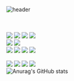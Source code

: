 ![header](https://capsule-render.vercel.app/api?type=egg&color=timeGradient&height=300&section=header&text=Songyi%20Land&fontSize=90)
<br/>
<br/>
<br/>
<br/>
<img src="https://img.shields.io/badge/html5-E34F26?style=for-the-badge&logo=html5&logoColor=white">
  <img src="https://img.shields.io/badge/css-1572B6?style=for-the-badge&logo=css3&logoColor=white">
  <img src="https://img.shields.io/badge/react-61DAFB?style=for-the-badge&logo=react&logoColor=black">
  <img src="https://img.shields.io/badge/yarn-%232C8EBB.svg?style=for-the-badge&logo=yarn&logoColor=white">
<br/>
   <img src="https://img.shields.io/badge/Styled Components-DB7093?style=for-the-badge&logo=styled-components&logoColor=white">
   <img src="https://img.shields.io/badge/Tail Wind-CA4245?style=for-the-badge&logo=react-router&logoColor=white">
<br/>
  <img src="https://img.shields.io/badge/recoil-f26b00?style=for-the-badge&logo=">
  <img src="https://img.shields.io/badge/axios-2C5BB4?style=for-the-badge&logo=axios&logoColor=white">
  <img src="https://img.shields.io/badge/Redux Toolkit-CA4245?style=for-the-badge&logo=React Router Dom&logoColor=white">
 <img src="https://img.shields.io/badge/-React%20Query-FF4154?style=for-the-badge&logo=react%20query&logoColor=white">   
<br/>
 <img src="https://img.shields.io/badge/github-181717?style=for-the-badge&logo=github&logoColor=white">
 <img src="https://img.shields.io/badge/amazonaws-232F3E?style=for-the-badge&logo=amazonaws&logoColor=white">
  <img src="https://img.shields.io/badge/CloudFront-D05C4B?style=for-the-badge&logo=Amazon AWS&logoColor=white">
 <img src="https://img.shields.io/badge/Amazon S3-569A31?style=for-the-badge&logo=Amazon S3&logoColor=white">
  <br/>
![Anurag's GitHub stats](https://github-readme-stats.vercel.app/api?username=jrl103&show_icons=true&theme=tokyonight)
